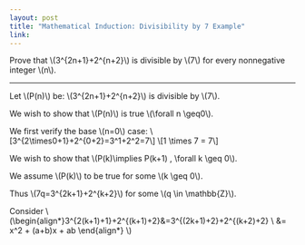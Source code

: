 ```yaml
---
layout: post
title: "Mathematical Induction: Divisibility by 7 Example"
link:
---
```


Prove that \\(3^{2n+1}+2^{n+2}\\) is divisible by \\(7\\) for every nonnegative integer \\(n\\).

<hr>

Let \\(P(n)\\) be: \\(3^{2n+1}+2^{n+2}\\) is divisible by \\(7\\).

We wish to show that \\(P(n)\\) is true \\(\forall n \geq0\\).

We first verify the base \\(n=0\\) case:
\\[3^{2\times0+1}+2^{0+2}=3^1+2^2=7\\]
\\[1 \times 7 = 7\\]

We wish to show that \\(P(k)\implies P(k+1) \, \forall k \geq 0\\).

We assume \\(P(k)\\) to be true for some \\(k \geq 0\\).

Thus \\(7q=3^{2k+1}+2^{k+2}\\) for some \\(q \in \mathbb{Z}\\).

Consider \\(\begin{align*}3^{2(k+1)+1}+2^{(k+1)+2}&=3^{(2k+1)+2}+2^{(k+2)+2} \\
&= x^2 + (a+b)x + ab \end{align*} \\)
